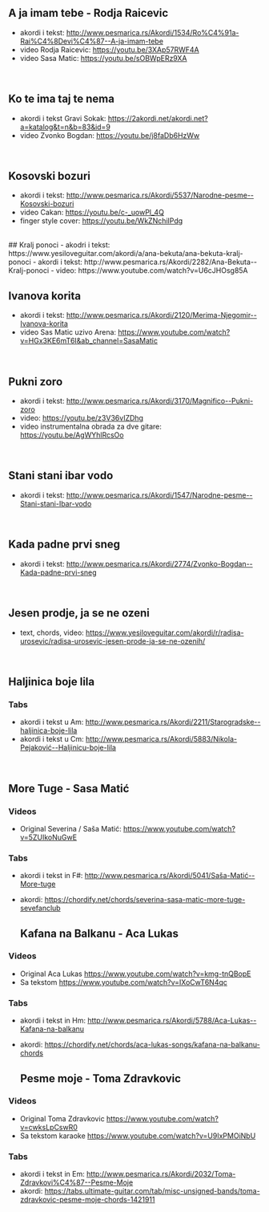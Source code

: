 ## A ja imam tebe - Rodja Raicevic
- akordi i tekst: http://www.pesmarica.rs/Akordi/1534/Ro%C4%91a-Rai%C4%8Devi%C4%87--A-ja-imam-tebe
- video Rodja Raicevic: https://youtu.be/3XAp57RWF4A
- video Sasa Matic: https://youtu.be/sOBWpERz9XA

<br/>

## Ko te ima taj te nema
- akordi i tekst Gravi Sokak: https://2akordi.net/akordi.net?a=katalog&t=n&b=83&id=9
- video Zvonko Bogdan: https://youtu.be/j8faDb6HzWw

<br/>

## Kosovski bozuri
- akordi i tekst: http://www.pesmarica.rs/Akordi/5537/Narodne-pesme--Kosovski-bozuri
- video Cakan: https://youtu.be/c-_uowPl_4Q
- finger style cover: https://youtu.be/WkZNchiIPdg

<br/>
## Kralj ponoci
- akodri i tekst: https://www.yesiloveguitar.com/akordi/a/ana-bekuta/ana-bekuta-kralj-ponoci
- akordi i tekst: http://www.pesmarica.rs/Akordi/2282/Ana-Bekuta--Kralj-ponoci
- video: https://www.youtube.com/watch?v=U6cJHOsg85A

<br/>

## Ivanova korita
- akordi i tekst: http://www.pesmarica.rs/Akordi/2120/Merima-Njegomir--Ivanova-korita
- video Sas Matic uzivo Arena: https://www.youtube.com/watch?v=HGx3KE6mT6I&ab_channel=SasaMatic

<br/>

## Pukni zoro
- akordi i tekst: http://www.pesmarica.rs/Akordi/3170/Magnifico--Pukni-zoro
- video: https://youtu.be/z3V36vIZDhg
- video instrumentalna obrada za dve gitare: https://youtu.be/AgWYhlRcsOo

<br/>

## Stani stani ibar vodo
- akordi i tekst: http://www.pesmarica.rs/Akordi/1547/Narodne-pesme--Stani-stani-Ibar-vodo

<br/>

## Kada padne prvi sneg
- akordi i tekst: http://www.pesmarica.rs/Akordi/2774/Zvonko-Bogdan--Kada-padne-prvi-sneg

<br/>

## Jesen prodje, ja se ne ozeni
- text, chords, video: https://www.yesiloveguitar.com/akordi/r/radisa-urosevic/radisa-urosevic-jesen-prode-ja-se-ne-ozenih/

<br/>

## Haljinica boje lila

### Tabs
- akordi i tekst u Am: http://www.pesmarica.rs/Akordi/2211/Starogradske--haljinica-boje-lila
- akordi i tekst u Cm: http://www.pesmarica.rs/Akordi/5883/Nikola-Pejaković--Haljinicu-boje-lila

<br/>

## More Tuge - Sasa Matić

### Videos
- Original Severina / Saša Matić: https://www.youtube.com/watch?v=5ZUIkoNuGwE

### Tabs
- akordi i tekst in F#: http://www.pesmarica.rs/Akordi/5041/Saša-Matić--More-tuge
- akordi: https://chordify.net/chords/severina-sasa-matic-more-tuge-sevefanclub

  ## Kafana na Balkanu - Aca Lukas

### Videos
- Original Aca Lukas  https://www.youtube.com/watch?v=kmg-tnQBopE
- Sa tekstom https://www.youtube.com/watch?v=IXoCwT6N4qc

### Tabs
- akordi i tekst in Hm: http://www.pesmarica.rs/Akordi/5788/Aca-Lukas--Kafana-na-balkanu
- akordi: https://chordify.net/chords/aca-lukas-songs/kafana-na-balkanu-chords

    ## Pesme moje - Toma Zdravkovic

### Videos
- Original Toma Zdravkovic https://www.youtube.com/watch?v=cwksLpCswR0
- Sa tekstom karaoke https://www.youtube.com/watch?v=U9IxPMOiNbU

### Tabs
- akordi i tekst in Em: http://www.pesmarica.rs/Akordi/2032/Toma-Zdravkovi%C4%87--Pesme-Moje
- akordi: https://tabs.ultimate-guitar.com/tab/misc-unsigned-bands/toma-zdravkovic-pesme-moje-chords-1421911


